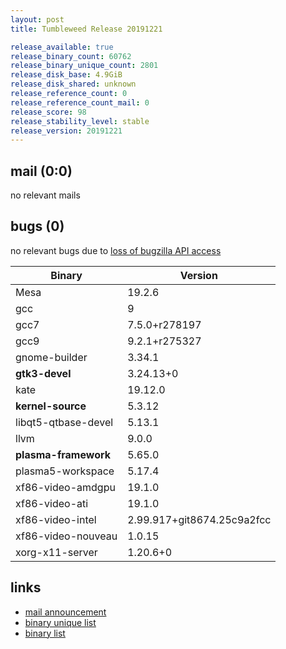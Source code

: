 ```yaml
---
layout: post
title: Tumbleweed Release 20191221

release_available: true
release_binary_count: 60762
release_binary_unique_count: 2801
release_disk_base: 4.9GiB
release_disk_shared: unknown
release_reference_count: 0
release_reference_count_mail: 0
release_score: 98
release_stability_level: stable
release_version: 20191221
---
```


## mail (0:0)

no relevant mails

## bugs (0)

<!--more-->

no relevant bugs due to [loss of bugzilla API access](https://bugzilla.opensuse.org/show_bug.cgi?id=1157722)

Binary | Version
--- | ---
Mesa | 19.2.6
gcc | 9
gcc7 | 7.5.0+r278197
gcc9 | 9.2.1+r275327
gnome-builder | 3.34.1
**gtk3-devel** | 3.24.13+0
kate | 19.12.0
**kernel-source** | 5.3.12
libqt5-qtbase-devel | 5.13.1
llvm | 9.0.0
**plasma-framework** | 5.65.0
plasma5-workspace | 5.17.4
xf86-video-amdgpu | 19.1.0
xf86-video-ati | 19.1.0
xf86-video-intel | 2.99.917+git8674.25c9a2fcc
xf86-video-nouveau | 1.0.15
xorg-x11-server | 1.20.6+0

## links

- [mail announcement](https://lists.opensuse.org/opensuse-factory/2019-12/msg00178.html)
- [binary unique list](http://download.opensuse.org/history/20191221/rpm.unique.list)
- [binary list](http://download.opensuse.org/history/20191221/rpm.list)
